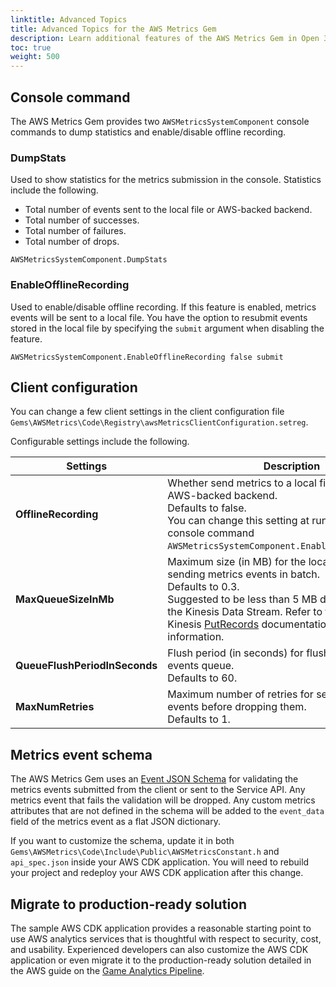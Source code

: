 ```yaml
---
linktitle: Advanced Topics
title: Advanced Topics for the AWS Metrics Gem
description: Learn additional features of the AWS Metrics Gem in Open 3D Engine (O3DE) that go beyond the basics.
toc: true
weight: 500
---
```


## Console command

The AWS Metrics Gem provides two `AWSMetricsSystemComponent` console commands to dump statistics and enable/disable offline recording.

### DumpStats

Used to show statistics for the metrics submission in the console. Statistics include the following.

* Total number of events sent to the local file or AWS-backed backend.
* Total number of successes.
* Total number of failures.
* Total number of drops.

```console
AWSMetricsSystemComponent.DumpStats
```

### EnableOfflineRecording

Used to enable/disable offline recording. If this feature is enabled, metrics events will be sent to a local file. You have the option to resubmit events stored in the local file by specifying the `submit` argument when disabling the feature.

```console
AWSMetricsSystemComponent.EnableOfflineRecording false submit
```

## Client configuration

You can change a few client settings in the client configuration file `Gems\AWSMetrics\Code\Registry\awsMetricsClientConfiguration.setreg`.

Configurable settings include the following.

| Settings | Description |
| --- | --- |
| **OfflineRecording** | Whether send metrics to a local file instead of the AWS-backed backend. <br> Defaults to false. <br> You can change this setting at runtime using the console command `AWSMetricsSystemComponent.EnableOfflineRecording`. |
| **MaxQueueSizeInMb** | Maximum size (in MB) for the local buffer for sending metrics events in batch. <br> Defaults to 0.3. <br> Suggested to be less than 5 MB due to the limit for the Kinesis Data Stream. Refer to the Amazon Kinesis [PutRecords](https://docs.aws.amazon.com/kinesis/latest/APIReference/API_PutRecords.html) documentation for more information.
| **QueueFlushPeriodInSeconds** | Flush period (in seconds) for flushing the metrics events queue. <br> Defaults to 60. |
| **MaxNumRetries** | Maximum number of retries for sending metrics events before dropping them. <br> Defaults to 1. |

## Metrics event schema

The AWS Metrics Gem uses an [Event JSON Schema](./event-schema/) for validating the metrics events submitted from the client or sent to the Service API. Any metrics event that fails the validation will be dropped. Any custom metrics attributes that are not defined in the schema will be added to the `event_data` field of the metrics event as a flat JSON dictionary.

If you want to customize the schema, update it in both `Gems\AWSMetrics\Code\Include\Public\AWSMetricsConstant.h` and `api_spec.json` inside your AWS CDK application. You will need to rebuild your project and redeploy your AWS CDK application after this change.

## Migrate to production-ready solution

The sample AWS CDK application provides a reasonable starting point to use AWS analytics services that is thoughtful with respect to security, cost, and usability. Experienced developers can also customize the AWS CDK application or even migrate it to the production-ready solution detailed in the AWS guide on the [Game Analytics Pipeline](https://aws.amazon.com/solutions/implementations/game-analytics-pipeline/).
